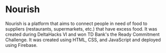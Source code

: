 # Nourish
Nourish is a platform that aims to connect people in need of food to suppliers (restaurants, supermarkets, etc.) that have excess food. It was created during DeltaHacks VI and won TD Bank's the Ready Commitment Challenge. It was created using HTML, CSS, and JavaScript and deployed using Firebase.
